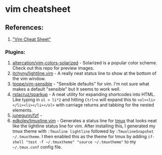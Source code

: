 # vim cheatsheet

## References:

1. ["Vim Cheat Sheet"](https://vim.rtorr.com/) 

### Plugins:

1. [altercation/vim-colors-solarized](https://github.com/altercation/vim-colors-solarized) - Solarized is a popular color scheme. Check out this repo for preview images.
1. [itchyny/lightline.vim](https://github.com/itchyny/lightline.vim) - A really neat status line to show at the bottom of the vim window.
1. [tpope/vim-sensible](https://github.com/tpope/vim-sensible) - "Sensible defaults" for vim. I'm not sure what makes a default "sensible" but it seems to work well.
1. [rstacruz/sparkup](https://github.com/rstacruz/sparkup) - A neat utility for expanding shortcodes into HTML. Like typing in `ol > li*2` and hitting `Ctrl+e` will expand this to `<ol><li></li><li></li></ol>` with carriage returns and tabbing for the nested elements.
1. [junegunn/fzf](https://github.com/junegunn/fzf) - 
1. [edkolev/tmuxline.vim](https://github.com/edkolev/tmuxline.vim) - Generates a status line for [tmux](tmux.md) that looks neat like the lightline status line for vim. After installing this, I generated my tmux theme with `:Tmuxline lightline` followed by `:TmuxlineSnapshot ~/.tmuxtheme`. I then enabled this as the theme for tmux by adding `if-shell "test -f ~/.tmuxtheme" "source ~/.tmuxtheme"` to my `~/.tmux.conf` config file.
